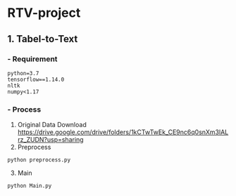 # RTV-project

## 1. Tabel-to-Text

### - Requirement
~~~
python=3.7
tensorflow==1.14.0
nltk
numpy<1.17
~~~

### - Process
1) Original Data Download
https://drive.google.com/drive/folders/1kCTwTwEk_CE9nc6q0snXm3lALrz_ZUDN?usp=sharing
2) Preprocess
~~~
python preprocess.py
~~~
3) Main
~~~
python Main.py
~~~
